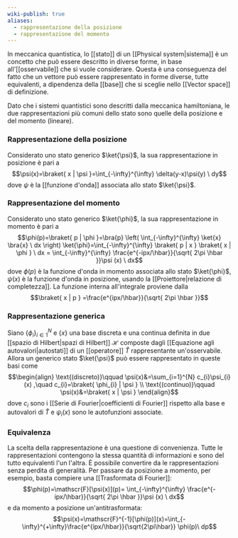 ```yaml
---
wiki-publish: true
aliases:
  - rappresentazione della posizione
  - rappresentazione del momento
---
```

In meccanica quantistica, lo [[stato]] di un [[Physical system|sistema]] è un concetto che può essere descritto in diverse forme, in base all'[[osservabile]] che si vuole considerare. Questa è una conseguenza del fatto che un vettore può essere rappresentato in forme diverse, tutte equivalenti, a dipendenza della [[base]] che si sceglie nello [[Vector space]] di definizione.

Dato che i sistemi quantistici sono descritti dalla meccanica hamiltoniana, le due rappresentazioni più comuni dello stato sono quelle della posizione e del momento (lineare).
### Rappresentazione della posizione
Considerato uno stato generico $\ket{\psi}$, la sua rappresentazione in posizione è pari a
$$\psi(x)=\braket{ x | \psi }=\int_{-\infty}^{\infty} \delta(y-x)\psi(y) \ dy$$
dove $\psi$ è la [[funzione d'onda]] associata allo stato $\ket{\psi}$.
### Rappresentazione del momento
Considerato uno stato generico $\ket{\phi}$, la sua rappresentazione in momento è pari a
$$\phi(p)=\braket{ p | \phi }=\bra{p} \left( \int_{-\infty}^{\infty} \ket{x} \bra{x}  \ dx \right) \ket{\phi}=\int_{-\infty}^{\infty} \braket{ p | x } \braket{ x | \phi }  \ dx  = \int_{-\infty}^{\infty} \frac{e^{-ipx/\hbar}}{\sqrt{ 2\pi \hbar }}\psi (x) \ dx$$
dove $\phi(p)$ è la funzione d'onda in momento associata allo stato $\ket{\phi}$, $\psi(x)$ è la funzione d'onda in posizione, usando la [[Proiettore|relazione di completezza]]. La funzione interna all'integrale proviene dalla
$$\braket{ x | p } =\frac{e^{ipx/\hbar}}{\sqrt{ 2\pi \hbar }}$$
### Rappresentazione generica
Siano $\{ \phi_{i} \}_{i \in 1}^{N}$ e $\{ x \}$ una base discreta e una continua definita in due [[spazio di Hilbert|spazi di Hilbert]] $\mathcal{H}$ composte dagli [[Equazione agli autovalori|autostati]] di un [[operatore]] $\hat{T}$ rappresentante un'osservabile. Allora un generico stato $\ket{\psi}$ può essere rappresentato in queste basi come
$$\begin{align}
\text{(discreto)}\qquad \psi(x)&=\sum_{i=1}^{N} c_{i}\psi_{i}(x) ,\quad  c_{i}=\braket{ \phi_{i} | \psi } \\
\text{(continuo)}\qquad \psi(x)&=\braket{ x  | \psi }
\end{align}$$
dove $c_{i}$ sono i [[Serie di Fourier|coefficienti di Fourier]] rispetto alla base e autovalori di $\hat{T}$ e $\psi_{i}(x)$ sono le autofunzioni associate.
### Equivalenza
La scelta della rappresentazione è una questione di convenienza. Tutte le rappresentazioni contengono la stessa quantità di informazioni e sono del tutto equivalenti l'un l'altra. È possibile convertire da le rappresentazioni senza perdita di generalità. Per passare da posizione a momento, per esempio, basta compiere una [[Trasformata di Fourier]]:
$$\phi(p)=\mathscr{F}[\psi(x)](p)= \int_{-\infty}^{\infty} \frac{e^{-ipx/\hbar}}{\sqrt{ 2\pi \hbar }}\psi (x) \ dx$$
e da momento a posizione un'antitrasformata:
$$\psi(x)=\mathscr{F}^{-1}[\phi(p)](x)=\int_{-\infty}^{+\infty}\frac{e^{ipx/\hbar}}{\sqrt{2\pi\hbar}} \phi(p)\ dp$$
